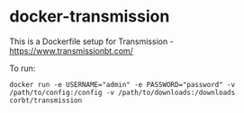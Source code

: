 docker-transmission
==============

This is a Dockerfile setup for Transmission - https://www.transmissionbt.com/

To run:

    docker run -e USERNAME="admin" -e PASSWORD="password" -v /path/to/config:/config -v /path/to/downloads:/downloads corbt/transmission
